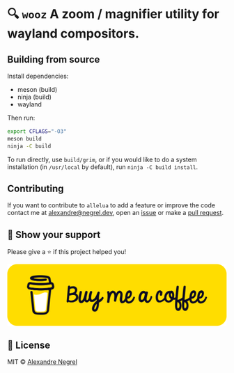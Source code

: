 # 🔍 `wooz` A zoom / magnifier utility for wayland compositors.

## Building from source

Install dependencies:

* meson (build)
* ninja (build)
* wayland

Then run:

```sh
export CFLAGS="-O3"
meson build
ninja -C build
```

To run directly, use `build/grim`, or if you would like to do a system
installation (in `/usr/local` by default), run `ninja -C build install`.

## Contributing

If you want to contribute to `allelua` to add a feature or improve the code contact
me at [alexandre@negrel.dev](mailto:alexandre@negrel.dev), open an
[issue](https://github.com/negrel/allelua/issues) or make a
[pull request](https://github.com/negrel/allelua/pulls).

## :stars: Show your support

Please give a :star: if this project helped you!

[![buy me a coffee](https://github.com/negrel/.github/raw/master/.github/images/bmc-button.png?raw=true)](https://www.buymeacoffee.com/negrel)

## :scroll: License

MIT © [Alexandre Negrel](https://www.negrel.dev/)
